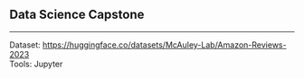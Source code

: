 ## Data Science Capstone
________________________

Dataset: https://huggingface.co/datasets/McAuley-Lab/Amazon-Reviews-2023
<br/>
Tools: Jupyter
